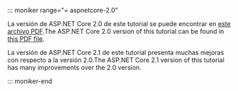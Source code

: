 ::: moniker range="= aspnetcore-2.0"

<span data-ttu-id="066b4-101">La versión de ASP.NET Core 2.0 de este tutorial se puede encontrar en [este archivo PDF](https://github.com/aspnet/Docs/tree/master/aspnetcore/data/ef-rp/intro/PDF-6-18-18.pdf).</span><span class="sxs-lookup"><span data-stu-id="066b4-101">The ASP.NET Core 2.0 version of this tutorial can be found in [this PDF file](https://github.com/aspnet/Docs/tree/master/aspnetcore/data/ef-rp/intro/PDF-6-18-18.pdf).</span></span>

<span data-ttu-id="066b4-102">La versión de ASP.NET Core 2.1 de este tutorial presenta muchas mejoras con respecto a la versión 2.0.</span><span class="sxs-lookup"><span data-stu-id="066b4-102">The ASP.NET Core 2.1 version of this tutorial has many improvements over the 2.0 version.</span></span>

::: moniker-end
